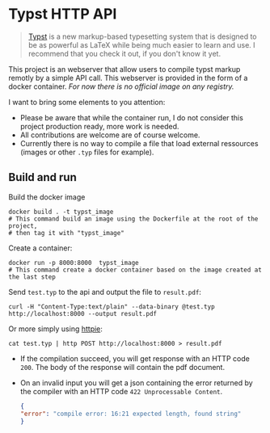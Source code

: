 # Typst HTTP API

<!-- This sentence is from the typst repo -->
> [Typst](https://github.com/typst/typst) is a new markup-based typesetting system
> that is designed to be as powerful as LaTeX while being much easier to learn and use.
I recommend that you check it out, if you don't know it yet.

This project is an webserver that allow users to compile typst markup remotly by a simple API call.
This webserver is provided in the form of a docker container.
*For now there is no official image on any registry.*

I want to bring some elements to you attention:

- Please be aware that while the container run,
  I do not consider this project production ready, more work is needed.
- All contributions are welcome are of course welcome.
- Currently there is no way to compile a file that load external ressources (images or other `.typ` files for example).

## Build and run

Build the docker image

```shell
docker build . -t typst_image
# This command build an image using the Dockerfile at the root of the project,
# then tag it with "typst_image"
```

Create a container:

```shell
docker run -p 8000:8000  typst_image
# This command create a docker container based on the image created at the last step
```

Send `test.typ` to the api and output the file to `result.pdf`:

```shell
curl -H "Content-Type:text/plain" --data-binary @test.typ  http://localhost:8000 --output result.pdf
```

Or more simply using [httpie](https://httpie.io/cli):

```shell
cat test.typ | http POST http://localhost:8000 > result.pdf
```

- If the compilation succeed, you will get response with an HTTP code `200`.
The body of the response will contain the pdf document.
- On an invalid input you will get a json containing the error returned by the compiler with an HTTP code `422 Unprocessable Content`.

    ```json
    {
    "error": "compile error: 16:21 expected length, found string"
    }
    ```
